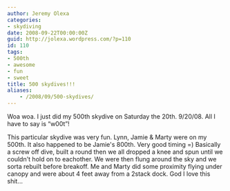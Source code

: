 ```yaml
---
author: Jeremy Olexa
categories:
- skydiving
date: 2008-09-22T00:00:00Z
guid: http://jolexa.wordpress.com/?p=110
id: 110
tags:
- 500th
- awesome
- fun
- sweet
title: 500 skydives!!!
aliases:
    - /2008/09/500-skydives/
---
```


Woa woa. I just did my 500th skydive on Saturday the 20th. 9/20/08. All I have to say is &#8220;w00t&#8221;!

This particular skydive was very fun. Lynn, Jamie & Marty were on my 500th. It also happened to be Jamie's 800th. Very good timing =) Basically a screw off dive, built a round then we all dropped a knee and spun until we couldn't hold on to eachother. We were then flung around the sky and we sorta rebuilt before breakoff. Me and Marty did some proximity flying under canopy and were about 4 feet away from a 2stack dock. God I love this shit&#8230;
